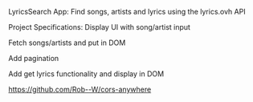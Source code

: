 LyricsSearch App:
Find songs, artists and lyrics using the lyrics.ovh API

Project Specifications:
Display UI with song/artist input

Fetch songs/artists and put in DOM

Add pagination

Add get lyrics functionality and display in DOM

https://github.com/Rob--W/cors-anywhere
